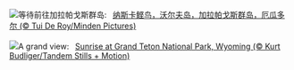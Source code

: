 ![](https://www.bing.com/th?id=OHR.NazcaBooby_ZH-CN1534931799_UHD.jpg&w=1000)等待前往加拉帕戈斯群岛:&nbsp;&ensp;[纳斯卡鲣鸟，沃尔夫岛，加拉帕戈斯群岛，厄瓜多尔 (© Tui De Roy/Minden Pictures)](https://www.bing.com/th?id=OHR.NazcaBooby_ZH-CN1534931799_UHD.jpg)
<br><br/>
![](https://www.bing.com/th?id=OHR.TetonSunrise_EN-US0849252457_UHD.jpg&w=1000)A grand view:&nbsp;&ensp;[Sunrise at Grand Teton National Park, Wyoming (© Kurt Budliger/Tandem Stills + Motion)](https://www.bing.com/th?id=OHR.TetonSunrise_EN-US0849252457_UHD.jpg)
<br><br/>
